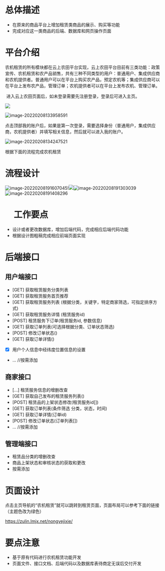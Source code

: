 # 总体描述

- 在原来的商品平台上增加租赁类商品的展示、购买等功能
- 完成对应这一类商品的后端、数据库和网页操作页面

# 平台介绍

​ 农机租赁的所有模块都在云上农田平台实现，云上农田平台目前有三类功能：政策宣传、农机租赁和农产品销售，共有三种不同类型的用户：普通用户、集成供应商和农机提供者。普通用户可以在平台上购买农产品，预定农机等；集成供应商可以在平台上发布农产品，管理订单；农机提供者可以在平台上发布农机、管理订单。

​ 进入云上农田页面后，如未登录需要先注册登录，登录后可进入主页。

<img src="9R0JS{6[YP1QENV1QIAZ`1U.png"></img>

![image-20220208133958591](1644298820(1).jpg)

​ 点击顶部我的账户后，如果是第一次登录，需要选择身份（普通用户，集成供应商，农机提供者）并填写相关信息，然后就可以进入我的账户。

![image-20220208134247521](YP1TBF_%W{}8R}`NP90NKSA.png)

根据下面的流程完成农机租赁

# 流程设计

![image-20220208191607045](image-20220208191607045.png)!![](image-20220208192000160.png)![image-20220208191303039](image-20220208191303039.png)![image-20220208191408296](image-20220208191408296.png)

# 　工作要点

- 设计或者更改数据库，增加后端代码，完成相应后端代码功能
- 根据设计图粗稿完成相应前端页面实现

# 后端接口

## 用户端接口

- [GET]  获取租赁服务分类列表
- [GET]  获取租赁服务首页推荐
- [GET]  获取租赁服务列表 (根据分类，关键字，特定商家筛选，可指定排序方式)
- [GET]  获取租赁服务详情 (租赁服务id)
- [POST] 租赁服务下订单(租赁服务id, 参数信息)
- [GET]  获取订单列表(可选择根据分类、订单状态筛选)
- [POST] 修改订单状态()
- [GET]  获取订单详情()
- [x] 用户个人信息中经纬度位置信息的设置
- …       //按需添加

## 商家接口

- […]    租赁服务信息的增删改查
- [GET]  获取自己发布的租赁服务列表()
- [POST] 租赁品的上架状态修改(租赁服务id[])
- [GET]  获取订单列表(条件筛选 分类，状态，时间)
- [GET]  获取订单详情(订单id)
- [POST] 修改订单状态(订单列表[])
- …       //按需添加

## 管理端接口

- 租赁品分类的增删改查
- 商品上架状态和审核状态的获取和更改
- 按需添加

# 页面设计

点击主页导航的“农机租赁”就可以跳转到租赁页面，页面布局可以参考下面的链接（主题色改为绿色）

<https://zulin.lmjx.net/nongyejixie/>

# 要点注意

- 基于原有代码进行农机租赁功能开发
- 页面文件、接口文档、后端代码以及数据库表待商定无误后交付开发

